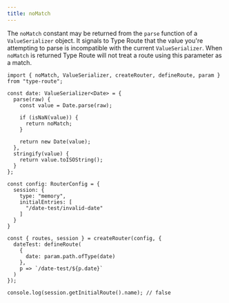 ```yaml
---
title: noMatch
---
```


The `noMatch` constant may be returned from the `parse` function of a `ValueSerializer` object. It signals to Type Route that the value you're attempting to parse is incompatible with the current `ValueSerializer`. When `noMatch` is returned Type Route will not treat a route using this parameter as a match.

```tsx codesandbox-standard
import { noMatch, ValueSerializer, createRouter, defineRoute, param } from "type-route";

const date: ValueSerializer<Date> = {
  parse(raw) {
    const value = Date.parse(raw);
    
    if (isNaN(value)) {
      return noMatch;
    }

    return new Date(value);
  },
  stringify(value) {
    return value.toISOString();
  }
};

const config: RouterConfig = {
  session: {
    type: "memory",
    initialEntries: [
      "/date-test/invalid-date"
    ]
  }
}

const { routes, session } = createRouter(config, {
  dateTest: defineRoute(
    {
      date: param.path.ofType(date)
    },
    p => `/date-test/${p.date}`
  )
});

console.log(session.getInitialRoute().name); // false
```
